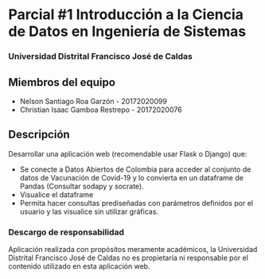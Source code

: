 # Parcial #1 Introducción a la Ciencia de Datos en Ingeniería de Sistemas
### Universidad Distrital Francisco José de Caldas

## Miembros del equipo
- Nelson Santiago Roa Garzón - 20172020099 
- Christian Isaac Gamboa Restrepo - 20172020076

## Descripción
Desarrollar una aplicación web (recomendable usar Flask o Django) que:
- Se conecte a Datos Abiertos de Colombia para acceder al conjunto de datos de Vacunación de Covid-19 y lo convierta en un dataframe de Pandas (Consultar sodapy y socrate).
- Visualice el dataframe
- Permita hacer consultas prediseñadas con parámetros definidos por el usuario y las visualice sin utilizar gráficas.


### Descargo de responsabilidad
Aplicación realizada con propósitos meramente académicos, 
la Universidad Distrital Francisco José de Caldas no es propietaria
ni responsable por el contenido utilizado en esta aplicación web.
